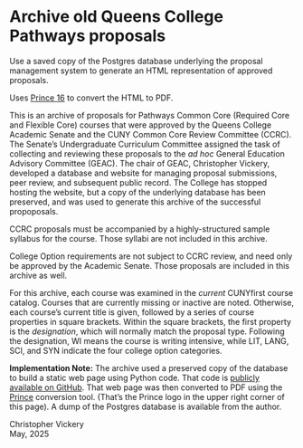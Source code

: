 # Archive old Queens College Pathways proposals

Use a saved copy of the Postgres database underlying the proposal management system to generate an HTML representation of approved proposals.

Uses <a href="https://princexml.com">Prince 16</a> to convert the HTML to PDF.

<p>
  This is an archive of proposals for Pathways Common Core (Required Core and Flexible Core)
  courses that were approved by the Queens College Academic Senate and the CUNY Common Core
  Review Committee (CCRC). The Senate’s Undergraduate Curriculum Committee assigned the task of
  collecting and reviewing these proposals to the <em>ad hoc</em> General Education Advisory
  Committee (GEAC). The chair of GEAC, Christopher Vickery, developed a database and website
  for managing proposal submissions, peer review, and subsequent public record. The College has
  stopped hosting the website, but a copy of the underlying database has been preserved, and
  was used to generate this archive of the successful propoposals.
</p>

<p>
  CCRC proposals must be accompanied by a highly-structured sample syllabus for the course.
  Those syllabi are not included in this archive.
</p>

<p>
  College Option requirements are not subject to CCRC review, and need only be approved by the
  Academic Senate. Those proposals are included in this archive as well.
</p>

<p>
  For this archive, each course was examined in the <em>current</em> CUNYfirst course catalog.
  Courses that are currently missing or inactive are noted. Otherwise, each course’s current
  title is given, followed by a series of course properties in square brackets. Within the
  square brackets, the first property is the <em>designation</em>, which will normally match the
  proposal type. Following the designation, WI means the course is writing intensive, while LIT,
  LANG, SCI, and SYN indicate the four college option categories.
</p>

<p>
  <strong>Implementation Note:</strong> The archive used a preserved copy of the database to
  build a static web page using Python code. That code is
  <a href="https://github.com/cvickery/qc_pathways_proposals">publicly available on GitHub</a>.
  That web page was then converted to PDF using the <a href="https://princexml.com">Prince</a>
  conversion tool. (That’s the Prince logo in the upper right corner of this page). A dump of
  the Postgres database is available from the author.
</p>

<p id="byline">
  Christopher Vickery<br/>
  May, 2025
</p>
